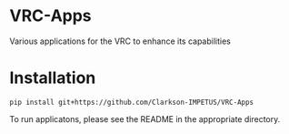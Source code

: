 # VRC-Apps
Various applications for the VRC to enhance its capabilities

# Installation

```console
pip install git+https://github.com/Clarkson-IMPETUS/VRC-Apps
```

To run applicatons, please see the README in the appropriate directory.